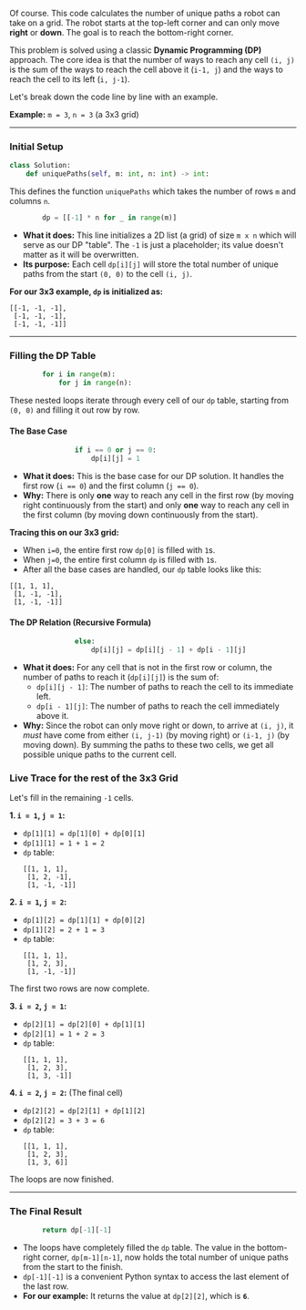 Of course. This code calculates the number of unique paths a robot can take on a grid. The robot starts at the top-left corner and can only move **right** or **down**. The goal is to reach the bottom-right corner.

This problem is solved using a classic **Dynamic Programming (DP)** approach. The core idea is that the number of ways to reach any cell `(i, j)` is the sum of the ways to reach the cell above it (`i-1, j`) and the ways to reach the cell to its left (`i, j-1`).

Let's break down the code line by line with an example.

**Example:** `m = 3`, `n = 3` (a 3x3 grid)

-----

### **Initial Setup**

```python
class Solution:
    def uniquePaths(self, m: int, n: int) -> int:
```

This defines the function `uniquePaths` which takes the number of rows `m` and columns `n`.

```python
        dp = [[-1] * n for _ in range(m)]
```

  * **What it does:** This line initializes a 2D list (a grid) of size `m x n` which will serve as our DP "table". The `-1` is just a placeholder; its value doesn't matter as it will be overwritten.
  * **Its purpose:** Each cell `dp[i][j]` will store the total number of unique paths from the start `(0, 0)` to the cell `(i, j)`.

**For our 3x3 example, `dp` is initialized as:**

```
[[-1, -1, -1],
 [-1, -1, -1],
 [-1, -1, -1]]
```

-----

### **Filling the DP Table**

```python
        for i in range(m):
            for j in range(n):
```

These nested loops iterate through every cell of our `dp` table, starting from `(0, 0)` and filling it out row by row.

#### **The Base Case**

```python
                if i == 0 or j == 0:
                    dp[i][j] = 1
```

  * **What it does:** This is the base case for our DP solution. It handles the first row (`i == 0`) and the first column (`j == 0`).
  * **Why:** There is only **one** way to reach any cell in the first row (by moving right continuously from the start) and only **one** way to reach any cell in the first column (by moving down continuously from the start).

**Tracing this on our 3x3 grid:**

  * When `i=0`, the entire first row `dp[0]` is filled with `1`s.
  * When `j=0`, the entire first column `dp` is filled with `1`s.
  * After all the base cases are handled, our `dp` table looks like this:

<!-- end list -->

```
[[1, 1, 1],
 [1, -1, -1],
 [1, -1, -1]]
```

#### **The DP Relation (Recursive Formula)**

```python
                else:
                    dp[i][j] = dp[i][j - 1] + dp[i - 1][j]
```

  * **What it does:** For any cell that is not in the first row or column, the number of paths to reach it (`dp[i][j]`) is the sum of:
      * `dp[i][j - 1]`: The number of paths to reach the cell to its immediate left.
      * `dp[i - 1][j]`: The number of paths to reach the cell immediately above it.
  * **Why:** Since the robot can only move right or down, to arrive at `(i, j)`, it *must* have come from either `(i, j-1)` (by moving right) or `(i-1, j)` (by moving down). By summing the paths to these two cells, we get all possible unique paths to the current cell.

### **Live Trace for the rest of the 3x3 Grid**

Let's fill in the remaining `-1` cells.

**1. `i = 1`, `j = 1`:**

  * `dp[1][1] = dp[1][0] + dp[0][1]`
  * `dp[1][1] = 1 + 1 = 2`
  * `dp` table:
    ```
    [[1, 1, 1],
     [1, 2, -1],
     [1, -1, -1]]
    ```

**2. `i = 1`, `j = 2`:**

  * `dp[1][2] = dp[1][1] + dp[0][2]`
  * `dp[1][2] = 2 + 1 = 3`
  * `dp` table:
    ```
    [[1, 1, 1],
     [1, 2, 3],
     [1, -1, -1]]
    ```

The first two rows are now complete.

**3. `i = 2`, `j = 1`:**

  * `dp[2][1] = dp[2][0] + dp[1][1]`
  * `dp[2][1] = 1 + 2 = 3`
  * `dp` table:
    ```
    [[1, 1, 1],
     [1, 2, 3],
     [1, 3, -1]]
    ```

**4. `i = 2`, `j = 2`:** (The final cell)

  * `dp[2][2] = dp[2][1] + dp[1][2]`
  * `dp[2][2] = 3 + 3 = 6`
  * `dp` table:
    ```
    [[1, 1, 1],
     [1, 2, 3],
     [1, 3, 6]]
    ```

The loops are now finished.

-----

### **The Final Result**

```python
        return dp[-1][-1]
```

  * The loops have completely filled the `dp` table. The value in the bottom-right corner, `dp[m-1][n-1]`, now holds the total number of unique paths from the start to the finish.
  * `dp[-1][-1]` is a convenient Python syntax to access the last element of the last row.
  * **For our example:** It returns the value at `dp[2][2]`, which is **`6`**.
